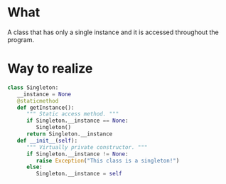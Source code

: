 # What

A class that has only a single instance and it is accessed throughout the program. 

# Way to realize


```python
class Singleton:
   __instance = None
   @staticmethod 
   def getInstance():
      """ Static access method. """
      if Singleton.__instance == None:
         Singleton()
      return Singleton.__instance
   def __init__(self):
      """ Virtually private constructor. """
      if Singleton.__instance != None:
         raise Exception("This class is a singleton!")
      else:
         Singleton.__instance = self
```     
